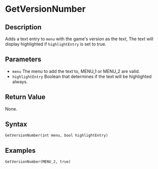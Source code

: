 # GetVersionNumber

## Description
Adds a text entry to `menu` with the game's version as the text, The text will display highlighted if `highlightEntry` is set to true.

## Parameters
- `menu`
The menu to add the text to, MENU_1 or MENU_2 are valid.
- `highlightEntry`
Boolean that determines if the text will be highlighted always.


## Return Value
None.

## Syntax
```
GetVersionNumber(int menu, bool highlightEntry)
```

## Examples
```
GetVersionNumber(MENU_2, true)
```